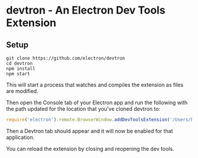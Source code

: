 # devtron - An Electron Dev Tools Extension

## Setup

```
git clone https://github.com/electron/devtron
cd devtron
npm install
npm start
```

This will start a process that watches and compiles the extension as files
are modified.

Then open the Console tab of your Electron app and run the following with the
path updated for the location that you've cloned devtron to:

```js
require('electron').remote.BrowserWindow.addDevToolsExtension('/Users/kevin/github/devtron')
```

Then a Devtron tab should appear and it will now be enabled for that
application.

You can reload the extension by closing and reopening the dev tools.
